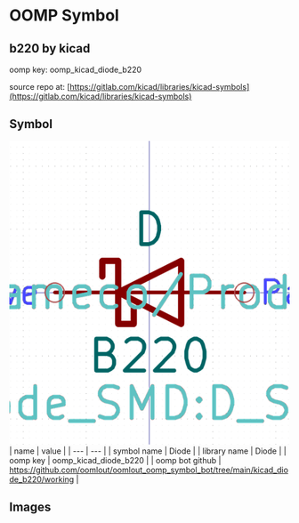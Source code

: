 # OOMP Symbol  
## b220  by kicad  
  
oomp key: oomp_kicad_diode_b220  
  
source repo at: [https://gitlab.com/kicad/libraries/kicad-symbols](https://gitlab.com/kicad/libraries/kicad-symbols)  
## Symbol  
  
[![working.png](working_600.png)](working.png)  
| name | value | 
| --- | --- | 
| symbol name | Diode | 
| library name | Diode | 
| oomp key | oomp_kicad_diode_b220 | 
| oomp bot github | https://github.com/oomlout/oomlout_oomp_symbol_bot/tree/main/kicad_diode_b220/working | 
## Images  
